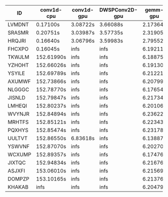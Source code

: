 |ID|conv1d-cpu|conv1d-gpu|DWSPConv2D-gpu|gemm-gpu|avg|
|-|-|-|-|-|-|
|LVMDNT|0.17100s|3.08722s|3.66088s|2.17364s|2.27319s|
|SRASMR|0.20751s|3.03987s|3.57735s|2.31905s|2.28595s|
|HRQJRI|0.16640s|3.06796s|3.59983s|2.79552s|2.40743s|
|FHCXPO|0.16045s|infs|infs|6.19211s|infs|
|TKWJLM|152.61990s|infs|infs|6.18875s|infs|
|YZHOHT|152.66026s|infs|infs|6.19130s|infs|
|YSYILE|152.69789s|infs|infs|6.21221s|infs|
|AXUMWF|152.73866s|infs|infs|6.20799s|infs|
|NLGGGC|152.78770s|infs|infs|6.17654s|infs|
|JISNLD|152.79847s|infs|infs|6.21734s|infs|
|LMHEQI|152.80237s|infs|infs|6.20106s|infs|
|WVYNJR|152.84894s|infs|infs|6.23622s|infs|
|MRHTFS|152.85121s|infs|infs|6.22343s|infs|
|PQXHYS|152.85474s|infs|infs|6.23178s|infs|
|UULTVT|152.86550s|6.83618s|infs|6.13887s|infs|
|YSWVNF|152.87070s|infs|infs|6.20270s|infs|
|WCXUMP|152.89357s|infs|infs|6.17476s|infs|
|JIXTQC|152.94834s|infs|infs|6.21676s|infs|
|ASJXFI|153.06010s|infs|infs|6.21569s|infs|
|DOMPZP|153.10165s|infs|infs|6.21376s|infs|
|KHAKAB|infs|infs|infs|6.20479s|infs|
